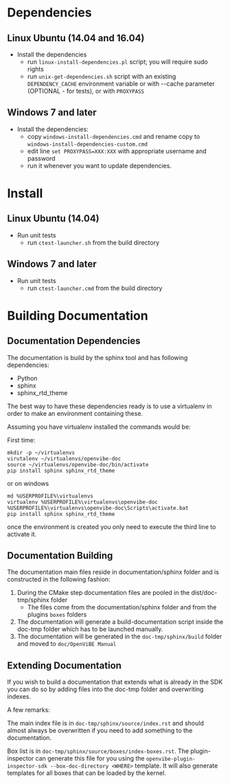Dependencies
============

Linux Ubuntu (14.04 and 16.04) 
-----------------------------
- Install the dependencies
  - run `linux-install-dependencies.pl` script; you will require sudo rights
  - run `unix-get-dependencies.sh` script with an existing `DEPENDENCY_CACHE` environment variable or with --cache parameter (OPTIONAL - for tests), 
  or with `PROXYPASS`


Windows 7 and later
-------------------
- Install the dependencies:
  - copy `windows-install-dependencies.cmd` and rename copy to `windows-install-dependencies-custom.cmd`
  - edit line `set PROXYPASS=XXX:XXX` with appropriate username and password
  - run it whenever you want to update dependencies.


Install
=======

Linux Ubuntu (14.04)
--------------------
- Run unit tests
  - run `ctest-launcher.sh` from the build directory


Windows 7 and later
-------------------
- Run unit tests
  - run `ctest-launcher.cmd` from the build directory


Building Documentation
======================

Documentation Dependencies
--------------------------

The documentation is build by the sphinx tool and has following dependencies:

* Python
* sphinx
* sphinx_rtd_theme

The best way to have these dependencies ready is to use a virtualenv in order to make an environment containing these.

Assuming you have virtualenv installed the commands would be:

First time:

    mkdir -p ~/virtualenvs
    virutalenv ~/virtualenvs/openvibe-doc
    source ~/virtualenvs/openvibe-doc/bin/activate
    pip install sphinx sphinx_rtd_theme

or on windows

    md %USERPROFILE%\virtualenvs
    virtualenv %USERPROFILE%\virtualenvs\openvibe-doc
    %USERPROFILE%\virtualenvs\openvibe-doc\Scripts\activate.bat
    pip install sphinx sphinx_rtd_theme

once the environment is created you only need to execute the third line to activate it.

Documentation Building
----------------------

The documentation main files reside in documentation/sphinx folder and is constructed in the following fashion:

1. During the CMake step documentation files are pooled in the dist/doc-tmp/sphinx folder
   * The files come from the documentation/sphinx folder and from the plugins `boxes` folders
2. The documentation will generate a build-documentation script inside the doc-tmp folder which
   has to be launched manually.
3. The documentation will be generated in the `doc-tmp/sphinx/build` folder and moved to
   `doc/OpenViBE Manual`

Extending Documentation
-----------------------

If you wish to build a documentation that extends what is already in the SDK you can do so by adding files
into the doc-tmp folder and overwriting indexes.

A few remarks:

The main index file is in `doc-tmp/sphinx/source/index.rst` and should almost always be overwritten if you
need to add something to the documentation.

Box list is in `doc-tmp/sphinx/source/boxes/index-boxes.rst`. The plugin-inspector can generate this file
for you using the `openvibe-plugin-inspector-sdk --box-doc-directory <WHERE>` template. It will also generate
templates for all boxes that can be loaded by the kernel.



